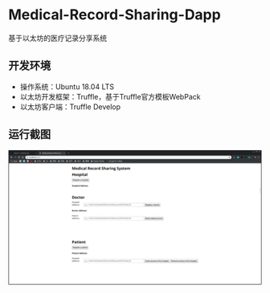 # Medical-Record-Sharing-Dapp
基于以太坊的医疗记录分享系统

## 开发环境
* 操作系统：Ubuntu 18.04 LTS
* 以太坊开发框架：Truffle，基于Truffle官方模板WebPack
* 以太坊客户端：Truffle Develop

## 运行截图
![Screenshot](./Screenshot.png)
